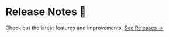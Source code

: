 # Release Notes 🥳

Check out the latest features and improvements. [See Releases →](https://github.com/ivodolenc/nuxt-app-config/releases)
